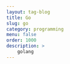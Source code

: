 ```yaml
---
layout: tag-blog
title: Go 
slug: go
category: programming
menu: false
order: 1000
description: >
    golang
---
```

